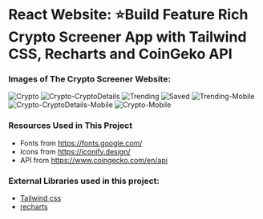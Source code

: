 # React Website: ⭐Build Feature Rich Crypto Screener App with Tailwind CSS, Recharts and CoinGeko API

### Images of The Crypto Screener Website:

![Crypto](https://github.com/codebucks27/CryptoBucks-A-crypto-screener-application/blob/main/Website-Images/Crypto.png)
![Crypto-CryptoDetails](https://github.com/codebucks27/CryptoBucks-A-crypto-screener-application/blob/main/Website-Images/Crypto-CryptoDetails.png)
![Trending](https://github.com/codebucks27/CryptoBucks-A-crypto-screener-application/blob/main/Website-Images/Trending.png)
![Saved](https://github.com/codebucks27/CryptoBucks-A-crypto-screener-application/blob/main/Website-Images/Saved.png)
![Trending-Mobile](https://github.com/codebucks27/CryptoBucks-A-crypto-screener-application/blob/main/Website-Images/Trending-Mobile.png)
![Crypto-CryptoDetails-Mobile](https://github.com/codebucks27/CryptoBucks-A-crypto-screener-application/blob/main/Website-Images/Crypto-CryptoDetails-Mobile.png)
![Crypto-Mobile](https://github.com/codebucks27/CryptoBucks-A-crypto-screener-application/blob/main/Website-Images/Crypto-Mobile.png)

### Resources Used in This Project

- Fonts from https://fonts.google.com/ <br />
- Icons from https://iconify.design/ <br />
- API from https://www.coingecko.com/en/api <br />

### External Libraries used in this project:

- [Tailwind css](https://tailwindcss.com/) <br />
- [recharts](https://recharts.org/en-US/) <br />



